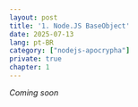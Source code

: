 ```yaml
---
layout: post
title: '1. Node.JS BaseObject'
date: 2025-07-13
lang: pt-BR
category: ["nodejs-apocrypha"]
private: true
chapter: 1
---
```


_Coming soon_
